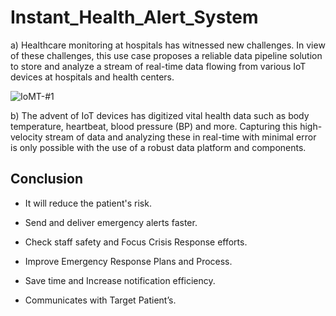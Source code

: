 # Instant_Health_Alert_System



a) Healthcare monitoring at hospitals has witnessed new challenges. In view of these challenges, this use case proposes a reliable data pipeline solution to store and analyze a stream of real-time data flowing from various IoT devices at hospitals and health centers. 





![IoMT-#1](https://github.com/pooja20-gurav/Instant_Health_Alert_System/assets/81917801/97bef516-daba-4e63-9b98-19df91a29738)




b) The advent of IoT devices has digitized vital health data such as body temperature, heartbeat, blood pressure (BP) and more. Capturing this high-velocity stream of data and analyzing these in real-time with minimal error is only possible with the use of a robust data platform and components. 





## Conclusion


- It will reduce the patient's risk.

- Send and deliver emergency alerts faster.
  
- Check staff safety and Focus Crisis Response efforts.
  
- Improve Emergency Response Plans and Process.
  
- Save time and Increase notification efficiency.
  
- Communicates with Target Patient’s.



